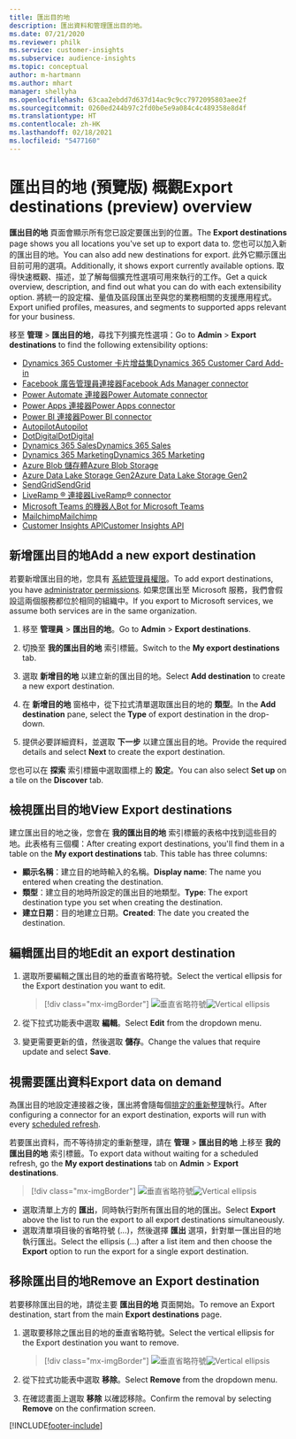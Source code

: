 ```yaml
---
title: 匯出目的地
description: 匯出資料和管理匯出目的地。
ms.date: 07/21/2020
ms.reviewer: philk
ms.service: customer-insights
ms.subservice: audience-insights
ms.topic: conceptual
author: m-hartmann
ms.author: mhart
manager: shellyha
ms.openlocfilehash: 63caa2ebdd7d637d14ac9c9cc7972095803aee2f
ms.sourcegitcommit: 0260ed244b97c2fd0be5e9a084c4c489358e8d4f
ms.translationtype: HT
ms.contentlocale: zh-HK
ms.lasthandoff: 02/18/2021
ms.locfileid: "5477160"
---
```

# <a name="export-destinations-preview-overview"></a><span data-ttu-id="752ee-103">匯出目的地 (預覽版) 概觀</span><span class="sxs-lookup"><span data-stu-id="752ee-103">Export destinations (preview) overview</span></span>

<span data-ttu-id="752ee-104">**匯出目的地** 頁面會顯示所有您已設定要匯出到的位置。</span><span class="sxs-lookup"><span data-stu-id="752ee-104">The **Export destinations** page shows you all locations you've set up to export data to.</span></span> <span data-ttu-id="752ee-105">您也可以加入新的匯出目的地。</span><span class="sxs-lookup"><span data-stu-id="752ee-105">You can also add new destinations for export.</span></span> <span data-ttu-id="752ee-106">此外它顯示匯出目前可用的選項。</span><span class="sxs-lookup"><span data-stu-id="752ee-106">Additionally, it shows export currently available options.</span></span> <span data-ttu-id="752ee-107">取得快速概觀、描述，並了解每個擴充性選項可用來執行的工作。</span><span class="sxs-lookup"><span data-stu-id="752ee-107">Get a quick overview, description, and find out what you can do with each extensibility option.</span></span> <span data-ttu-id="752ee-108">將統一的設定檔、量值及區段匯出至與您的業務相關的支援應用程式。</span><span class="sxs-lookup"><span data-stu-id="752ee-108">Export unified profiles, measures, and segments to supported apps relevant for your business.</span></span>

<span data-ttu-id="752ee-109">移至 **管理** > **匯出目的地**，尋找下列擴充性選項：</span><span class="sxs-lookup"><span data-stu-id="752ee-109">Go to **Admin** > **Export destinations** to find the following extensibility options:</span></span>

- [<span data-ttu-id="752ee-110">Dynamics 365 Customer 卡片增益集</span><span class="sxs-lookup"><span data-stu-id="752ee-110">Dynamics 365 Customer Card Add-in</span></span>](customer-card-add-in.md)
- [<span data-ttu-id="752ee-111">Facebook 廣告管理員連接器</span><span class="sxs-lookup"><span data-stu-id="752ee-111">Facebook Ads Manager connector</span></span>](export-facebook.md)
- [<span data-ttu-id="752ee-112">Power Automate 連接器</span><span class="sxs-lookup"><span data-stu-id="752ee-112">Power Automate connector</span></span>](export-power-automate.md)
- [<span data-ttu-id="752ee-113">Power Apps 連接器</span><span class="sxs-lookup"><span data-stu-id="752ee-113">Power Apps connector</span></span>](export-power-apps.md)
- [<span data-ttu-id="752ee-114">Power BI 連接器</span><span class="sxs-lookup"><span data-stu-id="752ee-114">Power BI connector</span></span>](export-power-bi.md)
- [<span data-ttu-id="752ee-115">Autopilot</span><span class="sxs-lookup"><span data-stu-id="752ee-115">Autopilot</span></span>](export-autopilot.md)
- [<span data-ttu-id="752ee-116">DotDigital</span><span class="sxs-lookup"><span data-stu-id="752ee-116">DotDigital</span></span>](export-dotdigital.md)
- [<span data-ttu-id="752ee-117">Dynamics 365 Sales</span><span class="sxs-lookup"><span data-stu-id="752ee-117">Dynamics 365 Sales</span></span>](export-dynamics365-sales.md)
- [<span data-ttu-id="752ee-118">Dynamics 365 Marketing</span><span class="sxs-lookup"><span data-stu-id="752ee-118">Dynamics 365 Marketing</span></span>](export-dynamics365-marketing.md)
- [<span data-ttu-id="752ee-119">Azure Blob 儲存體</span><span class="sxs-lookup"><span data-stu-id="752ee-119">Azure Blob Storage</span></span>](export-azure-blob-storage.md)
- [<span data-ttu-id="752ee-120">Azure Data Lake Storage Gen2</span><span class="sxs-lookup"><span data-stu-id="752ee-120">Azure Data Lake Storage Gen2</span></span>](export-azure-data-lake-storage-gen2.md)
- [<span data-ttu-id="752ee-121">SendGrid</span><span class="sxs-lookup"><span data-stu-id="752ee-121">SendGrid</span></span>](export-sendgrid.md)
- [<span data-ttu-id="752ee-122">LiveRamp &reg; 連接器</span><span class="sxs-lookup"><span data-stu-id="752ee-122">LiveRamp&reg; connector</span></span>](export-liveramp.md)
- [<span data-ttu-id="752ee-123">Microsoft Teams 的機器人</span><span class="sxs-lookup"><span data-stu-id="752ee-123">Bot for Microsoft Teams</span></span>](export-teams-bot.md)
- [<span data-ttu-id="752ee-124">Mailchimp</span><span class="sxs-lookup"><span data-stu-id="752ee-124">Mailchimp</span></span>](export-mailchimp.md)
- [<span data-ttu-id="752ee-125">Customer Insights API</span><span class="sxs-lookup"><span data-stu-id="752ee-125">Customer Insights API</span></span>](apis.md)

## <a name="add-a-new-export-destination"></a><span data-ttu-id="752ee-126">新增匯出目的地</span><span class="sxs-lookup"><span data-stu-id="752ee-126">Add a new export destination</span></span>

<span data-ttu-id="752ee-127">若要新增匯出目的地，您具有 [系統管理員權限](permissions.md)。</span><span class="sxs-lookup"><span data-stu-id="752ee-127">To add export destinations, you have [administrator permissions](permissions.md).</span></span> <span data-ttu-id="752ee-128">如果您匯出至 Microsoft 服務，我們會假設這兩個服務都位於相同的組織中。</span><span class="sxs-lookup"><span data-stu-id="752ee-128">If you export to Microsoft services, we assume both services are in the same organization.</span></span>

1. <span data-ttu-id="752ee-129">移至 **管理員** > **匯出目的地**。</span><span class="sxs-lookup"><span data-stu-id="752ee-129">Go to **Admin** > **Export destinations**.</span></span>

1. <span data-ttu-id="752ee-130">切換至 **我的匯出目的地** 索引標籤。</span><span class="sxs-lookup"><span data-stu-id="752ee-130">Switch to the **My export destinations** tab.</span></span>

1. <span data-ttu-id="752ee-131">選取 **新增目的地** 以建立新的匯出目的地。</span><span class="sxs-lookup"><span data-stu-id="752ee-131">Select **Add destination** to create a new export destination.</span></span>

1. <span data-ttu-id="752ee-132">在 **新增目的地** 窗格中，從下拉式清單選取匯出目的地的 **類型**。</span><span class="sxs-lookup"><span data-stu-id="752ee-132">In the **Add destination** pane, select the **Type** of export destination in the drop-down.</span></span>

1. <span data-ttu-id="752ee-133">提供必要詳細資料，並選取 **下一步** 以建立匯出目的地。</span><span class="sxs-lookup"><span data-stu-id="752ee-133">Provide the required details and select **Next** to create the export destination.</span></span>

<span data-ttu-id="752ee-134">您也可以在 **探索** 索引標籤中選取圖標上的 **設定**。</span><span class="sxs-lookup"><span data-stu-id="752ee-134">You can also select **Set up** on a tile on the **Discover** tab.</span></span>

## <a name="view-export-destinations"></a><span data-ttu-id="752ee-135">檢視匯出目的地</span><span class="sxs-lookup"><span data-stu-id="752ee-135">View Export destinations</span></span>

<span data-ttu-id="752ee-136">建立匯出目的地之後，您會在 **我的匯出目的地** 索引標籤的表格中找到這些目的地。此表格有三個欄：</span><span class="sxs-lookup"><span data-stu-id="752ee-136">After creating export destinations, you'll find them in a table on the **My export destinations** tab. This table has three columns:</span></span>

- <span data-ttu-id="752ee-137">**顯示名稱**：建立目的地時輸入的名稱。</span><span class="sxs-lookup"><span data-stu-id="752ee-137">**Display name**: The name you entered when creating the destination.</span></span>
- <span data-ttu-id="752ee-138">**類型**：建立目的地時所設定的匯出目的地類型。</span><span class="sxs-lookup"><span data-stu-id="752ee-138">**Type**: The export destination type you set when creating the destination.</span></span>
- <span data-ttu-id="752ee-139">**建立日期**：目的地建立日期。</span><span class="sxs-lookup"><span data-stu-id="752ee-139">**Created**: The date you created the destination.</span></span>

## <a name="edit-an-export-destination"></a><span data-ttu-id="752ee-140">編輯匯出目的地</span><span class="sxs-lookup"><span data-stu-id="752ee-140">Edit an export destination</span></span>

1. <span data-ttu-id="752ee-141">選取所要編輯之匯出目的地的垂直省略符號。</span><span class="sxs-lookup"><span data-stu-id="752ee-141">Select the vertical ellipsis for the Export destination you want to edit.</span></span>

   > [!div class="mx-imgBorder"]
   > <span data-ttu-id="752ee-142">![垂直省略符號](media/export-destinations-page-ellipsis.png "垂直省略符號")</span><span class="sxs-lookup"><span data-stu-id="752ee-142">![Vertical ellipsis](media/export-destinations-page-ellipsis.png "Vertical ellipsis")</span></span>

1. <span data-ttu-id="752ee-143">從下拉式功能表中選取 **編輯**。</span><span class="sxs-lookup"><span data-stu-id="752ee-143">Select **Edit** from the dropdown menu.</span></span>

1. <span data-ttu-id="752ee-144">變更需要更新的值，然後選取 **儲存**。</span><span class="sxs-lookup"><span data-stu-id="752ee-144">Change the values that require update and select **Save**.</span></span>

## <a name="export-data-on-demand"></a><span data-ttu-id="752ee-145">視需要匯出資料</span><span class="sxs-lookup"><span data-stu-id="752ee-145">Export data on demand</span></span>

<span data-ttu-id="752ee-146">為匯出目的地設定連接器之後，匯出將會隨每個[排定的重新整理](system.md#schedule-tab)執行。</span><span class="sxs-lookup"><span data-stu-id="752ee-146">After configuring a connector for an export destination, exports will run with every [scheduled refresh](system.md#schedule-tab).</span></span>

<span data-ttu-id="752ee-147">若要匯出資料，而不等待排定的重新整理，請在 **管理** > **匯出目的地** 上移至 **我的匯出目的地** 索引標籤。</span><span class="sxs-lookup"><span data-stu-id="752ee-147">To export data without waiting for a scheduled refresh, go the **My export destinations** tab on **Admin** > **Export destinations**.</span></span>

> [!div class="mx-imgBorder"]
> <span data-ttu-id="752ee-148">![垂直省略符號](media/export-destinations-page-ellipsis.png "垂直省略符號")</span><span class="sxs-lookup"><span data-stu-id="752ee-148">![Vertical ellipsis](media/export-destinations-page-ellipsis.png "Vertical ellipsis")</span></span>

- <span data-ttu-id="752ee-149">選取清單上方的 **匯出**，同時執行對所有匯出目的地的匯出。</span><span class="sxs-lookup"><span data-stu-id="752ee-149">Select **Export** above the list to run the export to all export destinations simultaneously.</span></span>
- <span data-ttu-id="752ee-150">選取清單項目後的省略符號 (...)，然後選擇 **匯出** 選項，針對單一匯出目的地執行匯出。</span><span class="sxs-lookup"><span data-stu-id="752ee-150">Select the ellipsis (...) after a list item and then choose the **Export** option to run the export for a single export destination.</span></span>

## <a name="remove-an-export-destination"></a><span data-ttu-id="752ee-151">移除匯出目的地</span><span class="sxs-lookup"><span data-stu-id="752ee-151">Remove an Export destination</span></span>

<span data-ttu-id="752ee-152">若要移除匯出目的地，請從主要 **匯出目的地** 頁面開始。</span><span class="sxs-lookup"><span data-stu-id="752ee-152">To remove an Export destination, start from the main **Export destinations** page.</span></span>

1. <span data-ttu-id="752ee-153">選取要移除之匯出目的地的垂直省略符號。</span><span class="sxs-lookup"><span data-stu-id="752ee-153">Select the vertical ellipsis for the Export destination you want to remove.</span></span>

   > [!div class="mx-imgBorder"]
   > <span data-ttu-id="752ee-154">![垂直省略符號](media/export-destinations-page-ellipsis.png "垂直省略符號")</span><span class="sxs-lookup"><span data-stu-id="752ee-154">![Vertical ellipsis](media/export-destinations-page-ellipsis.png "Vertical ellipsis")</span></span>

2. <span data-ttu-id="752ee-155">從下拉式功能表中選取 **移除**。</span><span class="sxs-lookup"><span data-stu-id="752ee-155">Select **Remove** from the dropdown menu.</span></span>

3. <span data-ttu-id="752ee-156">在確認畫面上選取 **移除** 以確認移除。</span><span class="sxs-lookup"><span data-stu-id="752ee-156">Confirm the removal by selecting **Remove** on the confirmation screen.</span></span>


[!INCLUDE[footer-include](../includes/footer-banner.md)]